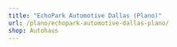```yaml
---
title: "EchoPark Automotive Dallas (Plano)"
url: /plano/echopark-automotive-dallas-plano/
shop: Autohaus
---
```

